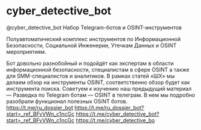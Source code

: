# cyber_detective_bot
@cyber_detective_bot
Набор Telegram-ботов и OSINT-инструментов

Полуавтоматический комплекс инструментов по Информационной Безопасности, Социальной Инженерии, Утечкам Данных и OSINT мероприятиям.


Бот довольно разнобойный и подойдёт как экспертам в области информационной безопасности, специалистам в сфере OSINT а также для SMM-специалистов и аналитиков. В рамках статей «ШХ» мы делаем обзор на инструменты OSINT, соответственно обзор будет как инструмента поиска. Советуем к изучению наш предыдущий материал — Разведка по Telegram ботам — OSINT в телеграм. В нем мы подробно разобрали функционал полезных OSiNT ботов.
https://t.me/ru_dossier_bot
https://t.me/ru_dossier_bot?start=_ref_BFvVWn_c1ncGc
https://t.me/cyber_detective_bot?start=_ref_BFvVWn_c1ncGc
https://t.me/cyber_detective_bo



